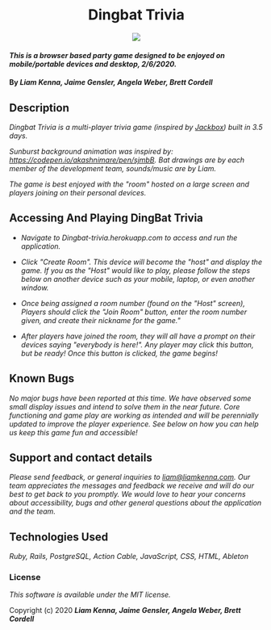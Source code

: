 <div style="text-align:center">
<h1>Dingbat Trivia</h1>
<img src="/public/img/dingbat.gif">
</div>

#### _This is a browser based party game designed to be enjoyed on mobile/portable devices and desktop, 2/6/2020._

#### By _**Liam Kenna, Jaime Gensler, Angela Weber, Brett Cordell**_

## Description

_Dingbat Trivia is a multi-player trivia game (inspired by [Jackbox](https://jackboxgames.com/)) built in 3.5 days._

_Sunburst background animation was inspired by: https://codepen.io/akashnimare/pen/sjmbB. Bat drawings are by each member of the development team, sounds/music are by Liam._

_The game is best enjoyed with the "room" hosted on a large screen and players joining on their personal devices._

## Accessing And Playing __DingBat Trivia__

* _Navigate to Dingbat-trivia.herokuapp.com to access and run the application._

* _Click "Create Room". This device will become the "host" and display the game. If you as the "Host" would like to play, please follow the steps below on another device such as your mobile, laptop, or even another window._

* _Once being assigned a room number (found on the "Host" screen), Players should click the "Join Room" button, enter the room number given, and create their nickname for the game."_

* _After players have joined the room, they will all have a prompt on their devices saying "everybody is here!". Any player may click this button, but be ready! Once this button is clicked, the game begins!_

## Known Bugs

_No major bugs have been reported at this time. We have observed some small display issues and intend to solve them in the near future. Core functioning and game play are working as intended and will be perennially updated to improve the player experience. See below on how you can help us keep this game fun and accessible!_

## Support and contact details

_Please send feedback, or general inquiries to liam@liamkenna.com. Our team appreciates the messages and feedback we receive and will do our best to get back to you promptly. We would love to hear your concerns about accessibility, bugs and other general questions about the application and the team._

## Technologies Used

_Ruby, Rails, PostgreSQL, Action Cable, JavaScript, CSS, HTML, Ableton_

### License

*This software is available under the MIT license.*

Copyright (c) 2020 **_Liam Kenna, Jaime Gensler, Angela Weber, Brett Cordell_**
